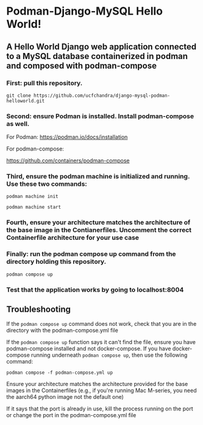 # Podman-Django-MySQL Hello World!

## A Hello World Django web application connected to a MySQL database containerized in podman and composed with podman-compose

### First: pull this repository.

`git clone https://github.com/ucfchandra/django-mysql-podman-helloworld.git`

### Second: ensure Podman is installed. Install podman-compose as well.

For Podman:
https://podman.io/docs/installation

For podman-compose:

https://github.com/containers/podman-compose

### Third, ensure the podman machine is initialized and running. Use these two commands:

`podman machine init`

`podman machine start`

### Fourth, ensure your architecture matches the architecture of the base image in the Contianerfiles. Uncomment the correct Containerfile architecture for your use case

### Finally: run the podman compose up command from the directory holding this repository. 

`podman compose up`

### Test that the application works by going to localhost:8004



## Troubleshooting

If the `podman compose up` command does not work, check that you are in the directory with the podman-compose.yml file

If the `podman compose up` function says it can't find the file, ensure you have podman-compose installed and not docker-compose. If you have docker-compose running underneath `podman compose up`, then use the following command:

`podman compose -f podman-compose.yml up`

Ensure your architecture matches the architecture provided for the base images in the Containerfiles (e.g., if you're running Mac M-series, you need the aarch64 python image not the default one)

If it says that the port is already in use, kill the process running on the port or change the port in the podman-compose.yml file
